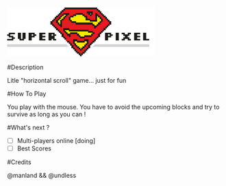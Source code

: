 ![Super Pixel](https://raw.githubusercontent.com/ITKWeb/SuperPixel/master/images/SuperPixelLogo%20-%20Copie.png "Super Pixel")

#Description

Litle "horizontal scroll" game... just for fun

#How To Play

You play with the mouse.
You have to avoid the upcoming blocks and try to survive as long as you can !

#What's next ?

- [ ] Multi-players online [doing]
- [ ] Best Scores

#Credits

@manland && @undless
